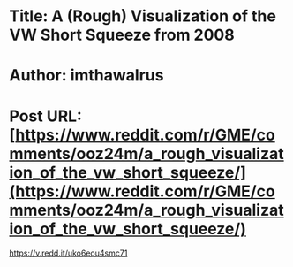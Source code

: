 # Title: A (Rough) Visualization of the VW Short Squeeze from 2008
# Author: imthawalrus
# Post URL: [https://www.reddit.com/r/GME/comments/ooz24m/a_rough_visualization_of_the_vw_short_squeeze/](https://www.reddit.com/r/GME/comments/ooz24m/a_rough_visualization_of_the_vw_short_squeeze/)


https://v.redd.it/uko6eou4smc71
